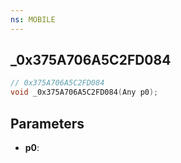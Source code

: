 ```yaml
---
ns: MOBILE
---
```

## _0x375A706A5C2FD084

```c
// 0x375A706A5C2FD084
void _0x375A706A5C2FD084(Any p0);
```


## Parameters
* **p0**: 

